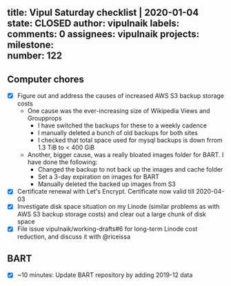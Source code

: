 title:	Vipul Saturday checklist | 2020-01-04
state:	CLOSED
author:	vipulnaik
labels:	
comments:	0
assignees:	vipulnaik
projects:	
milestone:	
number:	122
--
## Computer chores

- [x] Figure out and address the causes of increased AWS S3 backup storage costs
  - One cause was the ever-increasing size of Wikipedia Views and Groupprops
    - I have switched the backups for these to a weekly cadence
    - I manually deleted a bunch of old backups for both sites
    - I checked that total space used for mysql backups is down frrom 1.3 TiB to < 400 GiB
  - Another, bigger cause, was a really bloated images folder for BART. I have done the following:
    - Changed the backup to not back up the images and cache folder
    - Set a 3-day expiration on images for BART
    - Manually deleted the backed up images from S3
- [x] Certificate renewal with Let's Encrypt. Certificate now valid till 2020-04-03
- [x] Investigate disk space situation on my Linode (similar problems as with AWS S3 backup storage costs) and clear out a large chunk of disk space
- [x] File issue vipulnaik/working-drafts#6 for long-term Linode cost reduction, and discuss it with @riceissa

## BART

- [x] ~10 minutes: Update BART repository by adding 2019-12 data


